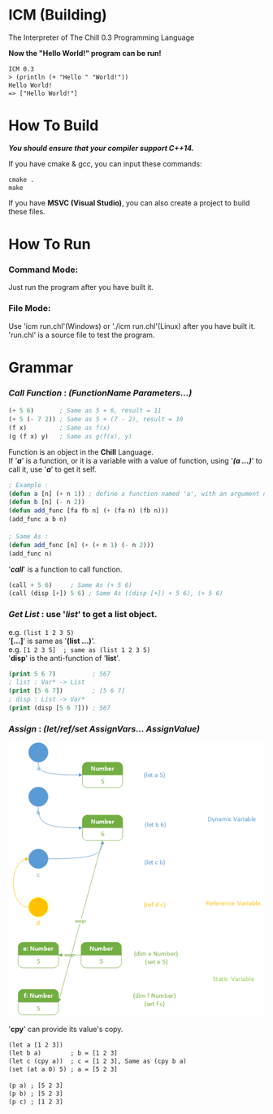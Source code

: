 # ICM (Building)
The Interpreter of The Chill 0.3 Programming Language

**Now the "Hello World!" program can be run!**

```
ICM 0.3
> (println (+ "Hello " "World!"))
Hello World!
=> ["Hello World!"]
```

# How To Build

***You should ensure that your compiler support C++14.***

If you have cmake & gcc, you can input these commands:

```
cmake .
make
```

If you have **MSVC (Visual Studio)**, you can also create a project to build these files.<br>

# How To Run
### Command Mode:
Just run the program after you have built it.
### File Mode:
Use 'icm run.chl'(Windows) or './icm run.chl'(Linux) after you have built it.
'run.chl' is a source file to test the program.

# Grammar

### ***Call Function*** : *(FunctionName Parameters...)*

```lisp
(+ 5 6)       ; Same as 5 + 6, result = 11
(+ 5 (- 7 2)) ; Same as 5 + (7 - 2), result = 10
(f x)         ; Same as f(x)
(g (f x) y)   ; Same as g(f(x), y)
```

Function is an object in the **Chill** Language.<br>
If '***a***' is a function, or it is a variable with a value of function, using '***(a ...)***' to call it, use '***a***' to get it self.

```lisp
; Example :
(defun a [n] (+ n 1)) ; define a function named 'a', with an argument named 'n', to return the value of the expression '(+ n 1)'
(defun b [n] (- n 2))
(defun add_func [fa fb n] (+ (fa n) (fb n)))
(add_func a b n)

; Same As :
(defun add_func [n] (+ (+ n 1) (- n 2)))
(add_func n)
```

'***call***' is a function to call function.

```lisp
(call + 5 6)     ; Same As (+ 5 6)
(call (disp [+]) 5 6) ; Same As ((disp [+]) + 5 6), (+ 5 6)
```

### ***Get List*** : use '*list*' to get a list object.<br>
e.g. `(list 1 2 3 5)`<br>
'**[...]**' is same as '**(list ...)**'.<br>
e.g. `[1 2 3 5]  ; same as (list 1 2 3 5)`<br>
'**disp**' is the anti-function of '**list**'.<br>
```lisp
(print 5 6 7)          ; 567
; list : Var* -> List
(print [5 6 7])        ; [5 6 7]
; disp : List -> Var*
(print (disp [5 6 7])) ; 567
```

### ***Assign*** : *(let/ref/set AssignVars... AssignValue)*<br>

![Assign](document/assign.png)

'**cpy**' can provide its value's copy.

```
(let a [1 2 3])
(let b a)        ; b = [1 2 3]
(let c (cpy a))  ; c = [1 2 3], Same as (cpy b a)
(set (at a 0) 5) ; a = [5 2 3]

(p a) ; [5 2 3]
(p b) ; [5 2 3]
(p c) ; [1 2 3]
```
